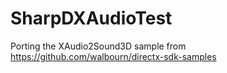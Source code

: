 # SharpDXAudioTest
Porting the XAudio2Sound3D sample from https://github.com/walbourn/directx-sdk-samples
